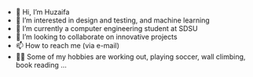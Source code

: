 - 👋 Hi, I’m Huzaifa
- 👀 I’m interested in design and testing, and machine learning
- 🌱 I’m currently a computer engineering student at SDSU 
- 💞️ I’m looking to collaborate on innovative projects
- 📫 How to reach me (via e-mail)
- 🧗‍♀️ Some of my hobbies are working out, playing soccer, wall climbing, book reading ...
